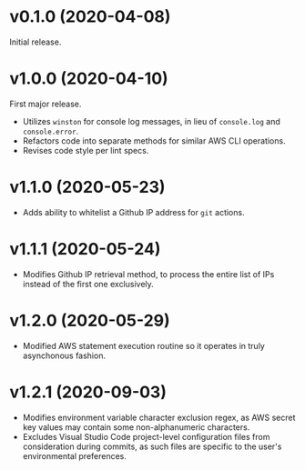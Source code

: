 # v0.1.0 (2020-04-08)

Initial release.

# v1.0.0 (2020-04-10)

First major release.

* Utilizes `winston` for console log messages, in lieu of `console.log` and `console.error`.
* Refactors code into separate methods for similar AWS CLI operations.
* Revises code style per lint specs.

# v1.1.0 (2020-05-23)

* Adds ability to whitelist a Github IP address for `git` actions.

# v1.1.1 (2020-05-24)

* Modifies Github IP retrieval method, to process the entire list of IPs instead of the first one exclusively.

# v1.2.0 (2020-05-29)

* Modified AWS statement execution routine so it operates in truly asynchonous fashion.

# v1.2.1 (2020-09-03)

* Modifies environment variable character exclusion regex, as AWS secret key values may contain some non-alphanumeric characters.
* Excludes Visual Studio Code project-level configuration files from consideration during commits, as such files are specific to the user's environmental preferences.
